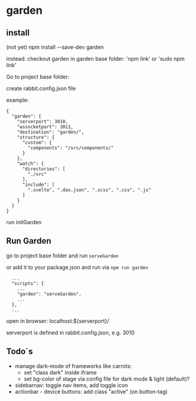 # garden

## install 
(not yet) npm install --save-dev garden

instead:
checkout garden
in garden base folder: 'npm link' or 'sudo npm link'

Go to project base folder:

create rabbit.config.json file

example:
```
{
  "garden": {
    "serverport": 3010,
    "wssocketport": 3011,
    "destination": "garden/",
    "structure": {
      "custom": {
        "components": "/src/components/"
      }
    },
    "watch": {
      "directories": [
        "./src"
      ],
      "include": [
        ".svelte", ".das.json", ".scss", ".css", ".js"
      ]
    }
  }
}
```

run initGarden


## Run Garden

go to project base folder and run `serveGarden`

or add it to your package.json and run via `npm run garden`
```
  ...
  "scripts": {
    ...
    "garden": "serveGarden".
    ...
  },
  ...
```

open in browser: localhost:${serverport}/ 

serverport is defined in rabbit.config.json, e.g. 3010


## Todo´s

* manage dark-mode of frameworks like carrots:
  * set "class dark" inside iframe
  * set bg-color of stage via config file for dark mode & light (default)?
* sidebarnav: toggle nav items, add toggle icon
* actionbar - device buttons: add class "active" (on button-tag)